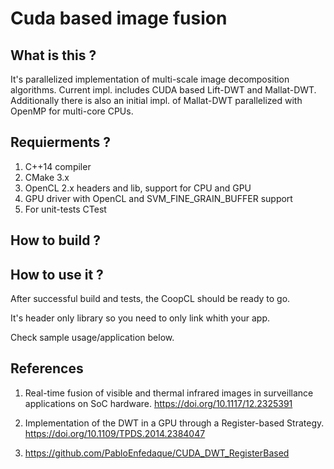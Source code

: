# Cuda based image fusion

What is this ? 
--------------
It's parallelized implementation of multi-scale image decomposition algorithms. Current impl. includes CUDA based Lift-DWT and Mallat-DWT. Additionally there is also an initial impl. of Mallat-DWT parallelized with OpenMP for multi-core CPUs.   

Requierments ?
---------------
1. C++14 compiler
2. CMake 3.x
3. OpenCL 2.x headers and lib, support for CPU and GPU
3. GPU driver with OpenCL and SVM_FINE_GRAIN_BUFFER support
4. For unit-tests CTest

How to build ?
---------------
  
How to use it ?
----------------
After successful build and tests, the CoopCL should be ready to go. 

It's header only library so you need to only link whith your app.

Check sample usage/application below.

References
------------
1) Real-time fusion of visible and thermal infrared images in surveillance applications on SoC hardware. https://doi.org/10.1117/12.2325391

2) Implementation of the DWT in a GPU through a Register-based Strategy. https://doi.org/10.1109/TPDS.2014.2384047

3) https://github.com/PabloEnfedaque/CUDA_DWT_RegisterBased

